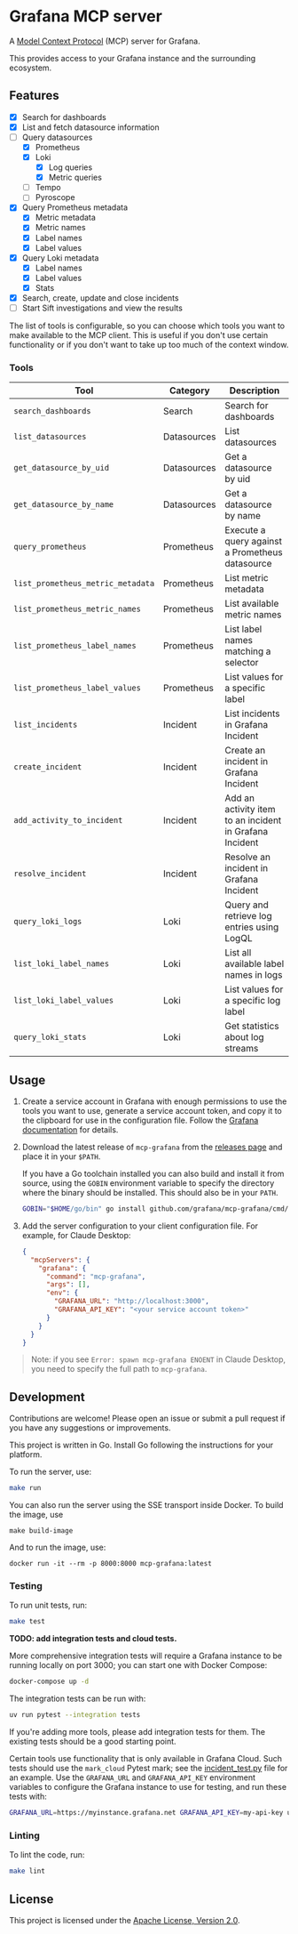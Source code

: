 # Grafana MCP server

A [Model Context Protocol][mcp] (MCP) server for Grafana.

This provides access to your Grafana instance and the surrounding ecosystem.

## Features

- [x] Search for dashboards
- [x] List and fetch datasource information
- [ ] Query datasources
  - [x] Prometheus
  - [x] Loki
    - [x] Log queries
    - [x] Metric queries
  - [ ] Tempo
  - [ ] Pyroscope
- [x] Query Prometheus metadata
  - [x] Metric metadata
  - [x] Metric names
  - [x] Label names
  - [x] Label values
- [x] Query Loki metadata
  - [x] Label names
  - [x] Label values
  - [x] Stats
- [x] Search, create, update and close incidents
- [ ] Start Sift investigations and view the results

The list of tools is configurable, so you can choose which tools you want to make available to the MCP client.
This is useful if you don't use certain functionality or if you don't want to take up too much of the context window.

### Tools

| Tool | Category | Description |
| --- | --- | --- |
| `search_dashboards` | Search | Search for dashboards |
| `list_datasources` | Datasources | List datasources |
| `get_datasource_by_uid` | Datasources | Get a datasource by uid |
| `get_datasource_by_name` | Datasources | Get a datasource by name |
| `query_prometheus` | Prometheus | Execute a query against a Prometheus datasource |
| `list_prometheus_metric_metadata` | Prometheus | List metric metadata |
| `list_prometheus_metric_names` | Prometheus | List available metric names |
| `list_prometheus_label_names` | Prometheus | List label names matching a selector |
| `list_prometheus_label_values` | Prometheus | List values for a specific label |
| `list_incidents` | Incident | List incidents in Grafana Incident |
| `create_incident` | Incident | Create an incident in Grafana Incident |
| `add_activity_to_incident` | Incident | Add an activity item to an incident in Grafana Incident |
| `resolve_incident` | Incident | Resolve an incident in Grafana Incident |
| `query_loki_logs` | Loki | Query and retrieve log entries using LogQL |
| `list_loki_label_names` | Loki | List all available label names in logs |
| `list_loki_label_values` | Loki | List values for a specific log label |
| `query_loki_stats` | Loki | Get statistics about log streams |

## Usage

1. Create a service account in Grafana with enough permissions to use the tools you want to use,
   generate a service account token, and copy it to the clipboard for use in the configuration file.
   Follow the [Grafana documentation][service-account] for details.

2. Download the latest release of `mcp-grafana` from the [releases page](https://github.com/grafana/mcp-grafana/releases) and place it in your `$PATH`.

   If you have a Go toolchain installed you can also build and install it from source, using the `GOBIN` environment variable
   to specify the directory where the binary should be installed. This should also be in your `PATH`.

   ```bash
   GOBIN="$HOME/go/bin" go install github.com/grafana/mcp-grafana/cmd/mcp-grafana@latest
   ```

3. Add the server configuration to your client configuration file. For example, for Claude Desktop:

   ```json
   {
     "mcpServers": {
       "grafana": {
         "command": "mcp-grafana",
         "args": [],
         "env": {
           "GRAFANA_URL": "http://localhost:3000",
           "GRAFANA_API_KEY": "<your service account token>"
         }
       }
     }
   }
   ```

> Note: if you see `Error: spawn mcp-grafana ENOENT` in Claude Desktop, you need to specify the full path to `mcp-grafana`.

## Development

Contributions are welcome! Please open an issue or submit a pull request if you have any suggestions or improvements.

This project is written in Go. Install Go following the instructions for your platform.

To run the server, use:

```bash
make run
```

You can also run the server using the SSE transport inside Docker. To build the image, use

```
make build-image
```

And to run the image, use:

```
docker run -it --rm -p 8000:8000 mcp-grafana:latest
```

### Testing

To run unit tests, run:

```bash
make test
```

**TODO: add integration tests and cloud tests.**

More comprehensive integration tests will require a Grafana instance to be running locally on port 3000; you can start one with Docker Compose:

```bash
docker-compose up -d
```

The integration tests can be run with:

```bash
uv run pytest --integration tests
```

If you're adding more tools, please add integration tests for them. The existing tests should be a good starting point.

Certain tools use functionality that is only available in Grafana Cloud. Such tests should use the `mark_cloud` Pytest mark; see the [incident_test.py](tests/tools/incident_test.py) file for an example.
Use the `GRAFANA_URL` and `GRAFANA_API_KEY` environment variables to configure the Grafana instance to use for testing, and run these tests with:

```bash
GRAFANA_URL=https://myinstance.grafana.net GRAFANA_API_KEY=my-api-key uv run pytest --cloud tests
```

### Linting

To lint the code, run:

```bash
make lint
```

## License

This project is licensed under the [Apache License, Version 2.0](LICENSE).

[mcp]: https://modelcontextprotocol.io/
[service-account]: https://grafana.com/docs/grafana/latest/administration/service-accounts/
